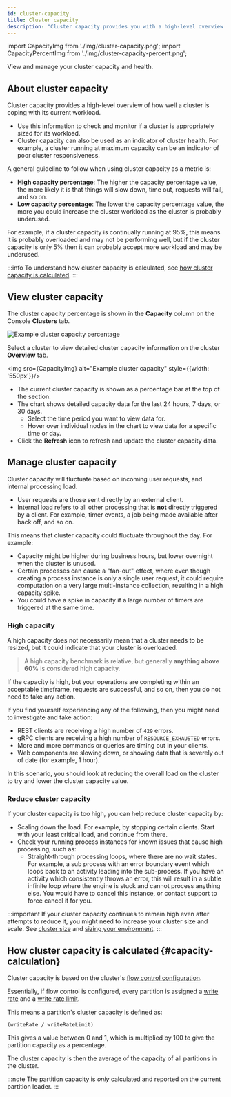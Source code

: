 ```yaml
---
id: cluster-capacity
title: Cluster capacity
description: "Cluster capacity provides you with a high-level overview of how well a cluster is coping with and handling its current workload."
---
```


import CapacityImg from './img/cluster-capacity.png';
import CapacityPercentImg from './img/cluster-capacity-percent.png';

View and manage your cluster capacity and health.

## About cluster capacity

Cluster capacity provides a high-level overview of how well a cluster is coping with its current workload.

- Use this information to check and monitor if a cluster is appropriately sized for its workload.
- Cluster capacity can also be used as an indicator of cluster health. For example, a cluster running at maximum capacity can be an indicator of poor cluster responsiveness.

A general guideline to follow when using cluster capacity as a metric is:

- **High capacity percentage**: The higher the capacity percentage value, the more likely it is that things will slow down, time out, requests will fail, and so on.
- **Low capacity percentage**: The lower the capacity percentage value, the more you could increase the cluster workload as the cluster is probably underused.

For example, if a cluster capacity is continually running at 95%, this means it is probably overloaded and may not be performing well, but if the cluster capacity is only 5% then it can probably accept more workload and may be underused.

:::info
To understand how cluster capacity is calculated, see [how cluster capacity is calculated](#capacity-calculation).
:::

## View cluster capacity

The cluster capacity percentage is shown in the **Capacity** column on the Console **Clusters** tab.

<img src={CapacityPercentImg} alt="Example cluster capacity percentage" />

Select a cluster to view detailed cluster capacity information on the cluster **Overview** tab.

<img src={CapacityImg} alt="Example cluster capacity" style={{width: '550px'}}/>

- The current cluster capacity is shown as a percentage bar at the top of the section.
- The chart shows detailed capacity data for the last 24 hours, 7 days, or 30 days.
  - Select the time period you want to view data for.
  - Hover over individual nodes in the chart to view data for a specific time or day.
- Click the **Refresh** icon to refresh and update the cluster capacity data.

## Manage cluster capacity

Cluster capacity will fluctuate based on incoming user requests, and internal processing load.

- User requests are those sent directly by an external client.
- Internal load refers to all other processing that is **not** directly triggered by a client. For example, timer events, a job being made available after back off, and so on.

This means that cluster capacity could fluctuate throughout the day. For example:

- Capacity might be higher during business hours, but lower overnight when the cluster is unused.
- Certain processes can cause a "fan-out" effect, where even though creating a process instance is only a single user request, it could require computation on a very large multi-instance collection, resulting in a high capacity spike.
- You could have a spike in capacity if a large number of timers are triggered at the same time.

### High capacity

A high capacity does not necessarily mean that a cluster needs to be resized, but it could indicate that your cluster is overloaded.

> A high capacity benchmark is relative, but generally **anything above 60%** is considered high capacity.

If the capacity is high, but your operations are completing within an acceptable timeframe, requests are successful, and so on, then you do not need to take any action.

If you find yourself experiencing any of the following, then you might need to investigate and take action:

- REST clients are receiving a high number of `429` errors.
- gRPC clients are receiving a high number of `RESOURCE_EXHAUSTED` errors.
- More and more commands or queries are timing out in your clients.
- Web components are slowing down, or showing data that is severely out of date (for example, 1 hour).

In this scenario, you should look at reducing the overall load on the cluster to try and lower the cluster capacity value.

### Reduce cluster capacity

If your cluster capacity is too high, you can help reduce cluster capacity by:

- Scaling down the load. For example, by stopping certain clients. Start with your least critical load, and continue from there.
- Check your running process instances for known issues that cause high processing, such as:
  - Straight-through processing loops, where there are no wait states. For example, a sub process with an error boundary event which loops back to an activity leading into the sub-process. If you have an activity which consistently throws an error, this will result in a subtle infinite loop where the engine is stuck and cannot process anything else. You would have to cancel this instance, or contact support to force cancel it for you.

:::important
If your cluster capacity continues to remain high even after attempts to reduce it, you might need to increase your cluster size and scale. See [cluster size](/components/concepts/clusters.md#cluster-size) and [sizing your environment](/components/best-practices/architecture/sizing-your-environment.md).
:::

## How cluster capacity is calculated {#capacity-calculation}

Cluster capacity is based on the cluster's [flow control configuration](/self-managed/operational-guides/configure-flow-control/configure-flow-control.md).

Essentially, if flow control is configured, every partition is assigned a [write rate](/self-managed/operational-guides/configure-flow-control/configure-flow-control.md#exporting-and-write-rate) and a [write rate limit](/self-managed/operational-guides/configure-flow-control/configure-flow-control.md#write-rate-limit).

This means a partition's cluster capacity is defined as:

`(writeRate / writeRateLimit)`

This gives a value between 0 and 1, which is multiplied by 100 to give the partition capacity as a percentage.

The cluster capacity is then the average of the capacity of all partitions in the cluster.

:::note
The partition capacity is _only_ calculated and reported on the current partition leader.
:::
